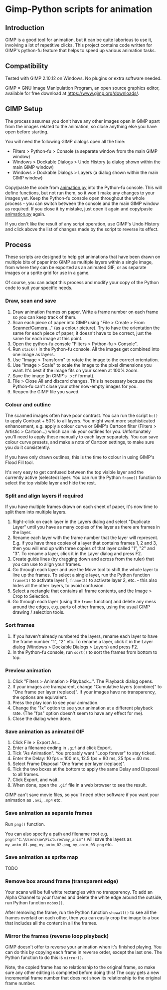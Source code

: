 # Gimp-Python scripts for animation

## Introduction

GIMP is a good tool for animation, but it can be quite laborious to use it, involving a lot of repetitive clicks.  This project contains code written for GIMP's python-fu feature that helps to speed up various animation tasks.

## Compatibility

Tested with GIMP 2.10.12 on Windows.  No plugins or extra software needed.

GIMP = GNU Image Manipulation Program, an open source graphics editor, available for free download at https://www.gimp.org/downloads/.

## GIMP Setup

The process assumes you don't have any other images open in GIMP apart from the images related to the animation, so close anything else you have open before starting.

You will need the following GIMP dialogs open all the time:

- Filters > Python-fu > Console (a separate window from the main GIMP window)
- Windows > Dockable Dialogs > Undo History (a dialog shown within the main GIMP window)
- Windows > Dockable Dialogs > Layers (a dialog shown within the main GIMP window)

Copy/paste the code from [animation.py](animation.py) into the Python-fu console.  This will define functions, but not run them, so it won't make any changes to your images yet.  Keep the Python-fu console open throughout the whole process - you can switch between the console and the main GIMP window as required.  If you close it by mistake, just open it again and copy/paste [animation.py](animation.py) again.

If you don't like the result of any script operation, use GIMP's Undo History and click above the list of changes made by the script to reverse its effect.

## Process

These scripts are designed to help get animations that have been drawn on multiple bits of paper into GIMP as multiple layers within a single image, from where they can be exported as an animated GIF, or as separate images or a sprite grid for use in a game.

Of course, you can adapt this process and modify your copy of the Python code to suit your specific needs.

### Draw, scan and save

1. Draw animation frames on paper.  Write a frame number on each frame so you can keep track of them.
2. Scan each piece of paper into GIMP using "File > Create > From Scanner/Camera..."  (as a colour picture).  Try to have the orientation the same for each piece of paper; it doesn't have to be correct, just the same for each image at this point.
3. Open the python-fu console "Filters > Python-fu > Console".
4. Run `stack()` in the Python-fu console.  All the images get combined into one image as layers.
5. Use "Image > Transform" to rotate the image to the correct orientation.
6. Use "Image > Scale" to scale the image to the pixel dimensions you want.  It's best if the image fits on your screen at 100% zoom.
7. Save the image (in GIMP's `.xcf` format).
8. File > Close All and discard changes.  This is necessary because the Python-fu can't close your other now-empty images for you.
9. Reopen the GIMP file you saved.

### Colour and outline

The scanned images often have poor contrast.  You can run the script `bc()` to apply Contrast + 50% to all layers.  You might want more sophisticated enhancement, e.g. apply a colour curve or GIMP's Cartoon filter (Filters > Artistic > Cartoon...) which can ink your outlines for you.  Unfortunately you'll need to apply these manually to each layer separately.  You can save colour curve presets, and make a note of Cartoon settings, to make sure you do it consistently.

If you have only drawn outlines, this is the time to colour in using GIMP's Flood Fill tool.

It's very easy to get confused between the top visible layer and the currently active (selected) layer.  You can run the Python `frame()` function to select the top visible layer and hide the rest.

### Split and align layers if required

If you have multiple frames drawn on each sheet of paper, it's now time to split them into multiple layers.

1. Right-click on each layer in the Layers dialog and select "Duplicate Layer" until you have as many copies of the layer as there are frames in the layer.
2. Rename each layer with the frame number that the layer will represent.  E.g. if you have three copies of a layer that contains frames 1, 2 and 3, then you will end up with three copies of that layer called "1", "2" and "3".  To rename a layer, click it in the Layer dialog and press F2.
3. Create guide lines (by dragging down and across from the ruler) that you can use to align your frames.
4. Go through each layer and use the Move tool to shift the whole layer to line up the frames.  To select a single layer, run the Python function `frame(1)` to activate layer 1, `frame(2)` to activate layer 2, etc. - this also hides all the other layers, to avoid confusion.
5. Select a rectangle that contains all frame contents, and the Image > Crop to Selection.
6. Go through each layer (using the `frame` function) and delete any mess around the edges, e.g. parts of other frames, using the usual GIMP drawing / selection tools.

### Sort frames

1. If you haven't already numbered the layers, rename each layer to have the frame number "1", "2" etc.  To rename a layer, click it in the Layer dialog (Windows > Dockable Dialogs > Layers) and press F2.
2. In the Python-fu console, run `sort()` to sort the frames from bottom to top.

### Preview animation

1. Click "Filters > Animation > Playback...".  The Playback dialog opens.
2. If your images are transparent, change "Cumulative layers (combine)" to "One frame per layer (replace)".  If your images have no transparency, the options are equivalent.
3. Press the play icon to see your animation.
4. Change the "1x" option to see your animation at a different playback rate.  (The "fps" option doesn't seem to have any effect for me).
5. Close the dialog when done.

### Save animation as animated GIF

1. Click File > Export As...
2. Enter a filename ending in `.gif` and click Export.
3. Tick "As Animation".  You probably want "Loop forever" to stay ticked.
4. Enter the Delay: 10 fps = 100 ms, 12.5 fps = 80 ms, 25 fps = 40 ms.
5. Select Frame Disposal "One frame per layer (replace)".
6. Tick the two boxes at the bottom to apply the same Delay and Disposal to all frames.
7. Click Export, and wait.
8. When done, open the `.gif` file in a web browser to see the result.

GIMP can't save movie files, so you'll need other software if you want your animation as `.avi`, `.mp4` etc.

### Save animation as separate frames

Run `png()` function.

You can also specify a path and filename root e.g. `png(r"C:\Users\me\Pictures\my_anim")` will save the layers as `my_anim_01.png`, `my_anim_02.png`, `my_anim_03.png` etc.

### Save animation as sprite map

TODO

### Remove box around frame (transparent edge)

Your scans will be full white rectangles with no transparency.  To add an Alpha Channel to your frames and delete the white edge around the outside, run Python function `nobox()`.

After removing the frame, run the Python function `showall()` to see all the frames overlaid on each other, then you can easily crop the image to a box that includes all the content in all the frames.


### Mirror the frames (reverse loop playback)

GIMP doesn't offer to reverse your animation when it's finished playing.  You can do this by copying each frame in reverse order, except the last one.  The Python function to do this is `mirror()`.

Note, the copied frame has no relationship to the original frame, so make sure any other editing is completed before doing this!  The copy gets a new incremental frame number that does not show its relationship to the original frame number.

